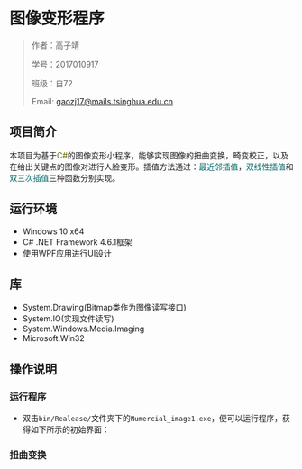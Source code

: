 # 图像变形程序

> 作者：高子靖
>
> 学号：2017010917
>
> 班级：自72
>
> Email: gaozj17@mails.tsinghua.edu.cn

## 项目简介

本项目为基于<font color="#666600">C#</font>的图像变形小程序，能够实现图像的扭曲变换，畸变校正，以及在给出关键点的图像对进行人脸变形。插值方法通过：<font color="#006666">最近邻插值</font>，<font color="#006666">双线性插值</font>和<font color="#006666">双三次插值</font>三种函数分别实现。

## 运行环境
- Windows 10 x64
- C# .NET Framework 4.6.1框架
- 使用WPF应用进行UI设计

## 库
- System.Drawing(Bitmap类作为图像读写接口)
- System.IO(实现文件读写)
- System.Windows.Media.Imaging
- Microsoft.Win32

## 操作说明

### 运行程序
- 双击`bin/Realease/`文件夹下的`Numercial_image1.exe`，便可以运行程序，获得如下所示的初始界面：



### 扭曲变换
